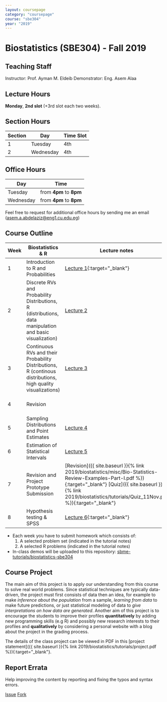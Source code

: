 ```yaml
---
layout: coursepage
category: "coursepage"
course: "sbe304"
year: "2019"
---
```


# Biostatistics \(SBE304\) - Fall 2019

## Teaching Staff

Instructor: Prof. Ayman M. Eldeib <a href="https://scholar.cu.edu.eg/?q=eldeib"><i class="fab fa-home"></i></a> 
Demonstrator:  Eng. Asem Alaa <a href="https://a-alaa.github.io"><i class="fab fa-home"></i></a> 

## Lecture Hours

**Monday**, **2nd slot** (+3rd slot each two weeks).

## Section Hours

| Section | Day | Time Slot |
|---------|-----|-----------|
|   1     | Tuesday | 4th |
|   2     | Wednesday | 4th |

## Office Hours

| Day | Time |
|-----|-----------|
| Tuesday | from **4pm** to **8pm** |
| Wednesday | from **4pm** to **8pm** |

Feel free to request for additional office hours by sending me an email (asem.a.abdelaziz@eng1.cu.edu.eg)

## Course Outline

| Week | Biostatistics & R | Lecture notes | Tutorial notes |
|------|-----|-------|----|
| 1 |  Introduction to R and Probabilities | [Lecture 1](https://scholar.cu.edu.eg/sites/default/files/eldeib/files/sbe_304_-_bio-statistics-probability_6.pdf){:target="_blank"} | [Tutorial 1]({{ site.baseurl }}{% link 2019/biostatistics/tutorials/tutorial01.pdf %}){:target="_blank"} |
| 2 | Discrete RVs and Probability Distributions, R (distributions, data manipulation and basic visualization)  |   [Lecture 2](https://scholar.cu.edu.eg/sites/default/files/eldeib/files/sbe_304_-_bio-statistics-discrete_random_variables_2.pdf) | [Tutorial 2]({{ site.baseurl }}{% link 2019/biostatistics/tutorials/tutorial02.pdf %}){:target="_blank"} |
| 3 | Continuous RVs and their Probability Distributions, R (continous distributions, high quality visualizations)  |   [Lecture 3](https://scholar.cu.edu.eg/sites/default/files/eldeib/files/sbe_304_-_bio-statistics-continuous_random_variables_8.pdf) | [Tutorial 3]({{ site.baseurl }}{% link 2019/biostatistics/tutorials/tutorial03.pdf %}){:target="_blank"} |
| 4 | Revision  |   | [Quiz]({{ site.baseurl }}{% link 2019/biostatistics/tutorials/Quiz_15Oct.pdf %}){:target="_blank"}  |
| 5 | Sampling Distributions and Point Estimates | [Lecture 4](https://scholar.cu.edu.eg/sites/default/files/eldeib/files/sbe_304_-_bio-statistics-_random_sampling_1.pdf)  | [Tutorial 4]({{ site.baseurl }}{% link 2019/biostatistics/tutorials/tutorial04.pdf %}){:target="_blank"}  |
| 6 | Estimation of Statistical Intervals | [Lecture 5](https://scholar.cu.edu.eg/sites/default/files/eldeib/files/sbe_304_-_bio-statistics-statistical_intervals_5.pdf)  | [Tutorial 5]({{ site.baseurl }}{% link 2019/biostatistics/tutorials/tutorial05.pdf %}){:target="_blank"}  |
| 7 | Revision and Project Prototype Submission | [Revision]({{ site.baseurl }}{% link 2019/biostatistics/misc/Bio-Statistics-Review-Examples-Part-I.pdf %}){:target="_blank"} [Quiz]({{ site.baseurl }}{% link 2019/biostatistics/tutorials/Quiz_11Nov.pdf %}){:target="_blank"}    | Project milestone submission |
| 8 | Hypothesis testing & SPSS | [Lecture 6](https://scholar.cu.edu.eg/sites/default/files/eldeib/files/bio-statistics-__tests_of_hypotheses_7.pdf){:target="_blank"} | [Tutorial 6]({{ site.baseurl }}{% link 2019/biostatistics/tutorials/tutorial06.pdf %}){:target="_blank"} |

<!-- | 3 |  |  | |
| 4 |  | | |
| 5 |   | | |
| 6 |  | | |
| 7 |    | | |
| 8 |    | | |
| 9 |   | | |
| 10 |   | | |
| 11 |  | | |
| 12 |  | | | -->

* Each week you have to submit homework which consists of:
    1. A selected problem set (indicated in the tutorial notes)
    2. A selected R problems (indicated in the tutorial notes)
* In-class demos will be uploaded to this repository: [sbme-tutorials/biostatistics-sbe304](https://github.com/sbme-tutorials/biostatistics-sbe304)

## Course Project

The main aim of this project is to apply our understanding from this course to solve real world problems. Since statistical techniques are typically data-driven, the project must first consists of data then an idea, for example to make _inference about the population_ from a sample, _learning from data_ to make future predictions, or just statistical modeling of data to _give interpretations on how data are generated_. Another aim of this project is to encourage the students to improve their profiles **quantitatively** by adding new programming skills (e.g R) and possibly new research interests to their profiles and **qualitatively** by considering a personal website with a blog about the project in the grading process.

The details of the class project can be viewed in PDF in this [project statement]({{ site.baseurl }}{% link 2019/biostatistics/tutorials/project.pdf %}){:target="_blank"}.


## Report Errata

Help improving the content by reporting and fixing the typos and syntax errors.

<a class="github-button" href="https://github.com/sbme-tutorials/sbme-tutorials.github.io/issues" data-size="large" data-show-count="true" aria-label="Issue sbme-tutorials/sbme-tutorials.github.io on GitHub">Issue</a> <a class="github-button" href="https://github.com/sbme-tutorials/sbme-tutorials.github.io/fork" data-size="large" data-show-count="true" aria-label="Fork sbme-tutorials/sbme-tutorials.github.io on GitHub">Fork</a> 
